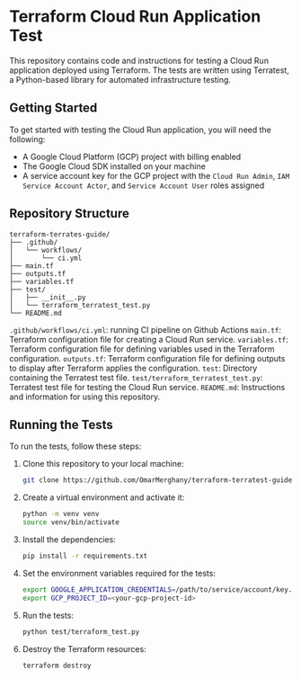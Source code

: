 # Terraform Cloud Run Application Test

This repository contains code and instructions for testing a Cloud Run application deployed using Terraform. The tests are written using Terratest, a Python-based library for automated infrastructure testing.

## Getting Started

To get started with testing the Cloud Run application, you will need the following:

- A Google Cloud Platform (GCP) project with billing enabled
- The Google Cloud SDK installed on your machine
- A service account key for the GCP project with the `Cloud Run Admin`, `IAM Service Account Actor`, and `Service Account User` roles assigned


## Repository Structure

```
terraform-terrates-guide/
├── .github/
│   └── workflows/
│       └── ci.yml
├── main.tf
├── outputs.tf
├── variables.tf
├── test/
│   ├── __init__.py
│   └── terraform_terratest_test.py
└── README.md
```
`.github/workflows/ci.yml`: running CI pipeline on Github Actions
`main.tf`: Terraform configuration file for creating a Cloud Run service.
`variables.tf`: Terraform configuration file for defining variables used in the Terraform configuration.
`outputs.tf`: Terraform configuration file for defining outputs to display after Terraform applies the configuration.
`test`: Directory containing the Terratest test file.
`test/terraform_terratest_test.py`: Terratest test file for testing the Cloud Run service.
`README.md`: Instructions and information for using this repository.

## Running the Tests

To run the tests, follow these steps:

1. Clone this repository to your local machine:

   ```sh
   git clone https://github.com/OmarMerghany/terraform-terratest-guide.git

2. Create a virtual environment and activate it:

    ```sh
    python -m venv venv
    source venv/bin/activate

3. Install the dependencies:

    ```sh
    pip install -r requirements.txt

4. Set the environment variables required for the tests:

    ```sh
    export GOOGLE_APPLICATION_CREDENTIALS=/path/to/service/account/key.json
    export GCP_PROJECT_ID=<your-gcp-project-id>

5. Run the tests:
   
    ```sh
    python test/terraform_test.py

6. Destroy the Terraform resources:

    ```sh
    terraform destroy